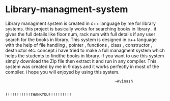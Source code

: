 # Library-managment-system
Library managment system is created in c++ language by me for library systems. this project is basically works for searching 
books in library . 
it gives the full details like floor num, rack num with full details if any user search for the books in library.
This system is designed in c++ language with the help of file handling , pointer , functions , class , constructor , destructor
etc. concept.i have tried to make a full managment system which helps the students to findthe books in library.
if you want to use this system simply download the Zip file then extract it and run in any compiler.
This system was created by me in 9 days and it works perfectly in most of the compiler.
i hope you will enjoyed by using this system.

                                                    ~Avinash
       
                                              !!!!!!!!!!!THANKYOU!!!!!!!!!!










